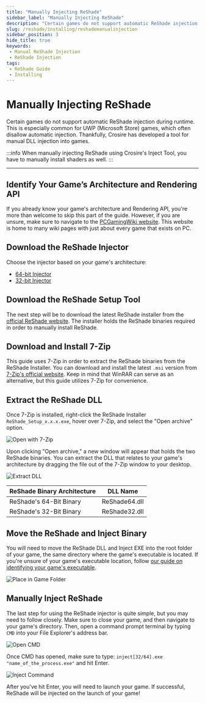 ```yaml
---
title: "Manually Injecting ReShade"
sidebar_label: "Manually Injecting ReShade"
description: "Certain games do not support automatic ReShade injection during runtime. This is especially common for UWP (Microsoft Store) games, which often disallow automatic injection."
slug: /reshade/installing/reshademanualinjection
sidebar_position: 3
hide_title: true
keywords: 
 - Manual ReShade Injection
 - ReShade Injection
tags:
 - ReShade Guide
 - Installing
---
```


# Manually Injecting ReShade

Certain games do not support automatic ReShade injection during runtime. This is especially common for UWP (Microsoft Store) games, which often disallow automatic injection. Thankfully, Crosire has developed a tool for manual DLL injection into games.

:::info
When manually injecting ReShade using Crosire's Inject Tool, you have to manually install shaders as well.
:::

---

## Identify Your Game’s Architecture and Rendering API

If you already know your game's architecture and Rendering API, you're more than welcome to skip this part of the guide. However, if you are unsure, make sure to navigate to the [PCGamingWiki website](https://www.pcgamingwiki.com/wiki/Home). This website is home to many wiki pages with just about every game that exists on PC.

## Download the ReShade Injector

Choose the injector based on your game's architecture:

* [64-bit Injector](https://reshade.me/downloads/inject64.exe)
* [32-bit Injector](https://reshade.me/downloads/inject32.exe)

## Download the ReShade Setup Tool

The next step will be to download the latest ReShade installer from the [official ReShade website](https://reshade.me). The installer holds the ReShade binaries required in order to manually install ReShade.

## Download and Install 7-Zip

This guide uses 7-Zip in order to extract the ReShade binaries from the ReShade Installer. You can download and install the latest `.msi` version from [7-Zip's official website](https://www.7-zip.org/download.html). Keep in mind that WinRAR can serve as an alternative, but this guide utilizes 7-Zip for convenience.

## Extract the ReShade DLL

Once 7-Zip is installed, right-click the ReShade Installer `ReShade_Setup_x.x.x.exe`, hover over 7-Zip, and select the "Open archive" option.

![Open with 7-Zip](https://assets.martysmods.com/additionalguides/reshade/setupopenwith7zip.webp)

Upon clicking "Open archive," a new window will appear that holds the two ReShade binaries. You can extract the DLL that relates to your game's architecture by dragging the file out of the 7-Zip window to your desktop.

![Extract DLL](https://assets.martysmods.com/additionalguides/reshade/setup7zipbinaries.webp)

| ReShade Binary Architecture | DLL Name      |
|-----------------------------|---------------|
| ReShade's 64-Bit Binary     | ReShade64.dll |
| ReShade's 32-Bit Binary     | ReShade32.dll |

## Move the ReShade and Inject Binary

You will need to move the ReShade DLL and Inject EXE into the root folder of your game, the same directory where the game's executable is located. If you're unsure of your game's executable location, follow [our guide on identifying your game's executable](/additionalguides/03findgameexecutable).

![Place in Game Folder](https://assets.martysmods.com/additionalguides/reshade/extractedbinaryingamedirectoryreshade32.dll.webp)

## Manually Inject ReShade

The last step for using the ReShade injector is quite simple, but you may need to follow closely. Make sure to close your game, and then navigate to your game's directory. Then, open a command prompt terminal by typing `CMD` into your File Explorer's address bar.

![Open CMD](https://assets.martysmods.com/additionalguides/reshade/extractedbinaryingamedirectorycmdaddressbar.webp)

Once CMD has opened, make sure to type: `inject[32/64].exe "name_of_the_process.exe"` and hit Enter.

![Inject Command](https://assets.martysmods.com/additionalguides/reshade/terminalinjectionparametersinject32.exe.webp)

After you've hit Enter, you will need to launch your game. If successful, ReShade will be injected on the launch of your game!